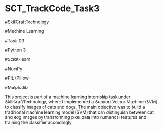 # SCT_TrackCode_Task3

#SkillCraftTechnology

#Mechine Learning

#Task-03

#Python 3

#Scikit-learn

#NumPy

#PIL (Pillow)

#Matplotlib

This project is part of a machine learning internship task under SkillCraftTechnology, where I implemented a Support Vector Machine (SVM) to classify images of cats and dogs.
The main objective was to build a traditional machine learning model (SVM) that can distinguish between cat and dog images by transforming pixel data into numerical features and training the classifier accordingly.

